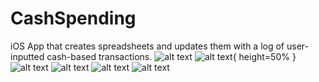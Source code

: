# CashSpending
iOS App that creates spreadsheets and updates them with a log of user-inputted cash-based transactions. 
![alt text](spreadsheet.png "Level 3")
![alt text](appicon.PNG "Level 3"){ height=50% }
![alt text](googlesignin.PNG "Level 3")
![alt text](introscreen.PNG "Level 3")
![alt text](sheetlist.PNG "Level 3")
![alt text](sheetupdate.PNG "Level 3")
